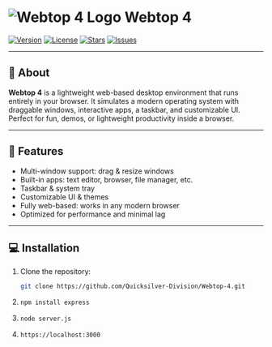 # ![Webtop 4 Logo](assets/logo.png) Webtop 4

[![Version](https://img.shields.io/badge/version-4.0-blue)](https://github.com/Quicksilver-Division/Webtop-4) 
[![License](https://img.shields.io/badge/license-MIT-green)](LICENSE) 
[![Stars](https://img.shields.io/github/stars/Quicksilver-Division/Webtop-4?style=social)](https://github.com/Quicksilver-Division/Webtop-4/stargazers)
[![Issues](https://img.shields.io/github/issues/Quicksilver-Division/Webtop-4)](https://github.com/Quicksilver-Division/Webtop-4/issues)

---

## 🌟 About
**Webtop 4** is a lightweight web-based desktop environment that runs entirely in your browser. It simulates a modern operating system with draggable windows, interactive apps, a taskbar, and customizable UI. Perfect for fun, demos, or lightweight productivity inside a browser.

---

## 🚀 Features
- Multi-window support: drag & resize windows
- Built-in apps: text editor, browser, file manager, etc.
- Taskbar & system tray
- Customizable UI & themes
- Fully web-based: works in any modern browser
- Optimized for performance and minimal lag

---

## 💻 Installation
1. Clone the repository:
   ```bash
   git clone https://github.com/Quicksilver-Division/Webtop-4.git

2. ```bash
   npm install express
3. ```bash
   node server.js

4. ```
   https://localhost:3000
